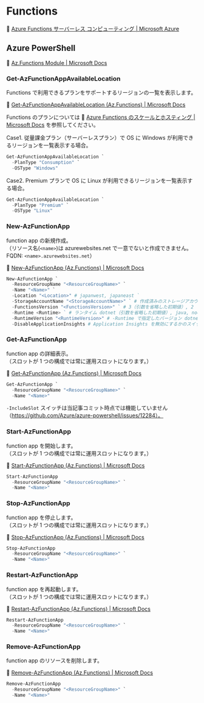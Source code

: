 # Functions

:link: [Azure Functions サーバーレス コンピューティング | Microsoft Azure](https://azure.microsoft.com/ja-jp/services/functions/)  

## Azure PowerShell

:link: [Az.Functions Module | Microsoft Docs](https://docs.microsoft.com/ja-jp/powershell/module/az.functions)  

### Get-AzFunctionAppAvailableLocation

Functions で利用できるプランをサポートするリージョンの一覧を表示します。  

:link: [Get-AzFunctionAppAvailableLocation (Az.Functions) | Microsoft Docs](https://docs.microsoft.com/ja-jp/powershell/module/az.functions/get-azfunctionappavailablelocation)  

Functions のプランについては :link: [Azure Functions のスケールとホスティング | Microsoft Docs](https://docs.microsoft.com/ja-jp/azure/azure-functions/functions-scale) を参照してください。  

Case1. 従量課金プラン（サーバーレスプラン）で OS に Windows が利用できるリージョンを一覧表示する場合。  

```powershell
Get-AzFunctionAppAvailableLocation `
  -PlanType "Consumption" `
  -OSType "Windows"
```

Case2. Premium プランで OS に Linux が利用できるリージョンを一覧表示する場合。  

```powershell
Get-AzFunctionAppAvailableLocation `
  -PlanType "Premium" `
  -OSType "Linux"
```

### New-AzFunctionApp

function app の新規作成。  
（リソース名(`<name>`)は azurewebsites.net で一意でないと作成できません。FQDN: `<name>.azurewebsites.net`）  

:link: [New-AzFunctionApp (Az.Functions) | Microsoft Docs](https://docs.microsoft.com/ja-jp/powershell/module/az.functions/new-azfunctionapp)  

```powershell
New-AzFunctionApp `
  -ResourceGroupName "<ResourceGroupName>" `
  -Name "<Name>" `
  -Location "<Location>" # japanwest, japaneast `
  -StorageAccountName "<StorageAccountName>" ` # 作成済みのストレージアカウント名。
  -FunctionsVersion "<FunctionsVersion>" ` # 3（引数を省略した初期値）, 2
  -Runtime <Runtime> ` # ランタイム dotnet（引数を省略した初期値）, java, node, powershell, python 
  -RuntimeVersion "<RuntimeVersion>" # -Runtime で指定したバージョン dotnet -> [3.1], node -> [8, 10, 12] ...
  -DisableApplicationInsights # Application Insights を無効にするかのスイッチ（当記事コミット時点では機能していません、https://github.com/Azure/azure-powershell/issues/12728）
```

### Get-AzFunctionApp

function app の詳細表示。  
（スロットが 1 つの構成では常に運用スロットになります。）  

:link: [Get-AzFunctionApp (Az.Functions) | Microsoft Docs](https://docs.microsoft.com/ja-jp/powershell/module/az.functions/get-azfunctionapp)  

```powershell
Get-AzFunctionApp `
  -ResourceGroupName "<ResourceGroupName>" `
  -Name "<Name>"
```

``-IncludeSlot`` スイッチは当記事コミット時点では機能していません（https://github.com/Azure/azure-powershell/issues/12284）。  


### Start-AzFunctionApp

function app を開始します。  
（スロットが 1 つの構成では常に運用スロットになります。）  

:link: [Start-AzFunctionApp (Az.Functions) | Microsoft Docs](https://docs.microsoft.com/ja-jp/powershell/module/az.functions/start-azfunctionapp)  

```powershell
Start-AzFunctionApp
  -ResourceGroupName "<ResourceGroupName>" `
  -Name "<Name>"
```

### Stop-AzFunctionApp

function app を停止します。  
（スロットが 1 つの構成では常に運用スロットになります。）  

:link: [Stop-AzFunctionApp (Az.Functions) | Microsoft Docs](https://docs.microsoft.com/ja-jp/powershell/module/az.functions/stop-azfunctionapp)  

```powershell
Stop-AzFunctionApp
  -ResourceGroupName "<ResourceGroupName>" `
  -Name "<Name>"
```

### Restart-AzFunctionApp

function app を再起動します。  
（スロットが 1 つの構成では常に運用スロットになります。）  

:link: [Restart-AzFunctionApp (Az.Functions) | Microsoft Docs](https://docs.microsoft.com/ja-jp/powershell/module/az.functions/restart-azfunctionapp)  

```powershell
Restart-AzFunctionApp
  -ResourceGroupName "<ResourceGroupName>" `
  -Name "<Name>"
```

### Remove-AzFunctionApp

function app のリソースを削除します。  

:link: [Remove-AzFunctionApp (Az.Functions) | Microsoft Docs](https://docs.microsoft.com/ja-jp/powershell/module/az.functions/remove-azfunctionapp)  

```powershell
Remove-AzFunctionApp
  -ResourceGroupName "<ResourceGroupName>" `
  -Name "<Name>"
```



